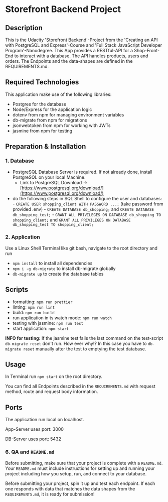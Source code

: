 # Storefront Backend Project

## Description

This is the Udacity 'Storefront Backend'-Project from the 'Creating an API with PostgreSQL and Express'-Course and 'Full Stack JavaScript Developer Program'-Nanodegree.
This App provides a RESTful-API for a Shop-Front-End to interact with a database. The API handles products, users and orders. The Endpoints and the data-shapes are defined in the REQUIREMENTS.md.

## Required Technologies

This application make use of the following libraries:

- Postgres for the database
- Node/Express for the application logic
- dotenv from npm for managing environment variables
- db-migrate from npm for migrations
- jsonwebtoken from npm for working with JWTs
- jasmine from npm for testing

## Preparation & Installation

### 1. Database

- PostgreSQL Database Server is required. If not already done, install PostgreSQL on your local Machine.
  - Link to PostgreSQL Download -> [https://www.postgresql.org/download/](https://www.postgresql.org/download/)
- do the following steps in SQL Shell to configure the user and databases: - `CREATE USER shopping_client WITH PASSWORD ...;` (take password from provided .env) - `CREATE DATABASE db_shopping;` and `CREATE DATABASE db_shopping_test;` - `GRANT ALL PRIVILEGES ON DATABASE db_shopping TO shopping_client;`
  and `GRANT ALL PRIVILEGES ON DATABASE db_shopping_test TO shopping_client;`

### 2. Application

Use a Linux Shell Terminal like git bash, navigate to the root directory and run

- `npm install` to install all dependencies
- `npm i -g db-migrate` to install db-migrate globally
- `db-migrate up` to create the database tables

## Scripts

- formatting: `npm run prettier`
- linting: `npm run lint`
- build: `npm run build`
- run application in ts watch mode: `npm run watch`
- testing with jasmine: `npm run test`
- start application: `npm start`

**INFO for testing:** If the jasmine test fails the last command on the test-script `db-migrate reset` don't run. How ever why!? In this case you have to `db-migrate reset` manually after the test to emptying the test database.

## Usage

In Terminal run `npm start` on the root directory.

You can find all Endpoints described in the `REQUIREMENTS.md` with request method, route and request body information.

## Ports

The application run local on localhost.

App-Server uses port: 3000

DB-Server uses port: 5432

### 6. QA and `README.md`

Before submitting, make sure that your project is complete with a `README.md`. Your `README.md` must include instructions for setting up and running your project including how you setup, run, and connect to your database.

Before submitting your project, spin it up and test each endpoint. If each one responds with data that matches the data shapes from the `REQUIREMENTS.md`, it is ready for submission!
